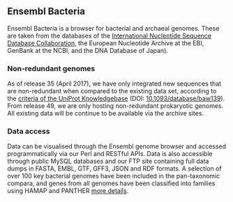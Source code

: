 ## Ensembl Bacteria

Ensembl Bacteria is a browser for bacterial and archaeal genomes. These are taken from the databases of the [International Nucleotide Sequence Database Collaboration](http://www.insdc.org/), the European Nucleotide Archive at the EBI, GenBank at the NCBI, and the DNA Database of Japan).

### Non-redundant genomes

As of release 35 (April 2017), we have only integrated new sequences that are non-redundant when compared to the existing data set, according to the [criteria of the UniProt Knowledgebase](http://http://insideuniprot.blogspot.co.uk/2015_05_01_archive.html) (DOI: [10.1093/database/baw139](https://www.ncbi.nlm.nih.gov/pmc/articles/PMC5199198/)). From release 49, we are only hosting non-redundant prokaryotic genomes. All existing data will be continue to be available via the archive sites.

### Data access

Data can be visualised through the Ensembl genome browser and accessed programmatically via our Perl and RESTful APIs. Data is also accessible through public MySQL databases and our FTP site containing full data dumps in FASTA, EMBL, GTF, GFF3, JSON and RDF formats. A selection of over 100 key bacterial genomes have been included in the pan-taxonomic compara, and genes from all genomes have been classified into families using HAMAP and PANTHER [more details](/info/docs/compara/index.html).

